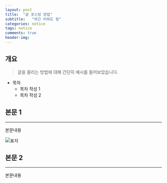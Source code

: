 ```yaml
---
layout: post
title:  "글 포스팅 방법"
subtitle:   "여긴 비워도 됨"
categories: notice
tags: notice
comments: true
header-img: 
---
```


## 개요
> 글을 올리는 방법에 대해 간단히 예시를 들어보았습니다. 

- 목차
	- 목차 작성 1
	- 목차 작성 2 
  

## 본문 1
---
본문내용

![표지](https://gist-netchallenge2021.github.io/assets/img/review/review-book-grokking-ai-algorithms-1.png)

## 본문 2
---
본문내용
